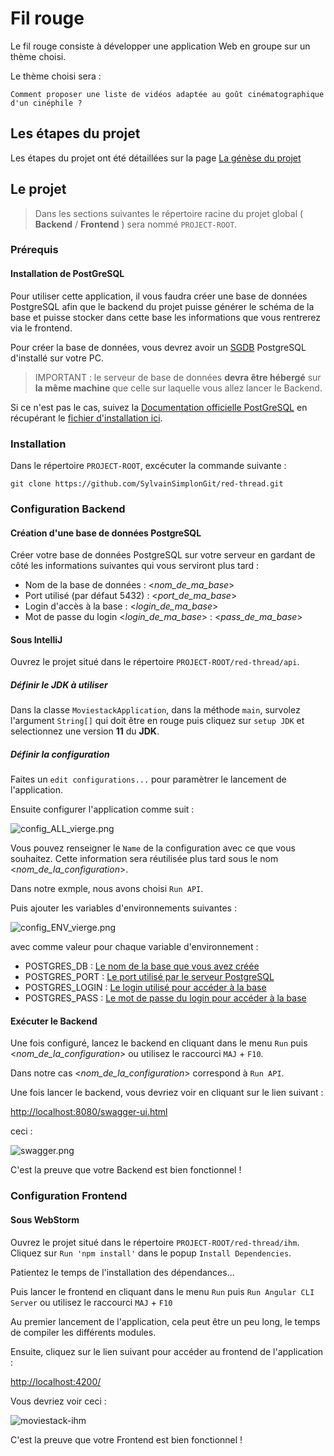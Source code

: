 # Fil rouge

Le fil rouge consiste à développer une application Web en groupe sur un thème choisi.

Le thème choisi sera :

`Comment proposer une liste de vidéos adaptée au goût cinématographique d'un cinéphile ?`

## Les étapes du projet

Les étapes du projet ont été détaillées sur la page [La génèse du projet](documentation/genesis.md)

## Le projet

>Dans les sections suivantes le répertoire racine du projet global ( **Backend** / **Frontend** ) sera nommé `PROJECT-ROOT`.

### Prérequis

#### Installation de PostGreSQL

Pour utiliser cette application, il vous faudra créer une base de données PostgreSQL afin que le backend du projet puisse générer le schéma de la base et puisse stocker dans cette base les informations que vous rentrerez via le frontend.

Pour créer la base de données, vous devrez avoir un [SGDB](<nolink> "Système de Gestion de Base de Données") PostgreSQL d'installé sur votre PC.

> IMPORTANT : le serveur de base de données **devra être hébergé** sur **la même machine** que celle sur laquelle vous allez lancer le Backend.

Si ce n'est pas le cas, suivez la [Documentation officielle PostGreSQL](https://www.enterprisedb.com/edb-docs/d/postgresql/installation-getting-started/installation-guide-installers/12/index.html) en récupérant le [fichier d'installation ici](https://www.enterprisedb.com/downloads/postgres-postgresql-downloads).

### Installation

Dans le répertoire `PROJECT-ROOT`, excécuter la commande suivante :

```shell
git clone https://github.com/SylvainSimplonGit/red-thread.git
```

### Configuration Backend

#### Création d'une base de données PostgreSQL

Créer votre base de données PostgreSQL sur votre serveur en gardant de côté les informations suivantes qui vous serviront plus tard :

- Nom de la base de données : <*nom_de_ma_base*>
- Port utilisé (par défaut 5432) : <*port_de_ma_base*>
- Login d'accès à la base : <*login_de_ma_base*>
- Mot de passe du login <*login_de_ma_base*> : <*pass_de_ma_base*>

#### Sous IntelliJ

Ouvrez le projet situé dans le répertoire `PROJECT-ROOT/red-thread/api`.

##### Définir le JDK à utiliser

Dans la classe `MoviestackApplication`, dans la méthode `main`, survolez l'argument `String[]` qui doit être en rouge puis cliquez sur `setup JDK` et selectionnez une version **11** du **JDK**.

##### Définir la configuration

Faites un `edit configurations...` pour paramètrer le lancement de l'application.

Ensuite configurer l'application comme suit :

![config_ALL_vierge.png](./documentation/resources/config_ALL_vierge.png)

Vous pouvez renseigner le `Name` de la configuration avec ce que vous souhaitez. Cette information sera réutilisée plus tard sous le nom <*nom_de_la_configuration*>.

Dans notre exmple, nous avons choisi `Run API`.

Puis ajouter les variables d'environnements suivantes :

![config_ENV_vierge.png](./documentation/resources/config_ENV_vierge.png)

avec comme valeur pour chaque variable d'environnement :

- POSTGRES_DB : [Le nom de la base que vous avez créée](<nolink> "<*nom_de_ma_base*>")
- POSTGRES_PORT : [Le port utilisé par le serveur PostgreSQL](<nolink> "<*port_de_ma_base*>")
- POSTGRES_LOGIN : [Le login utilisé pour accéder à la base](<nolink> "<*login_de_ma_base*>")
- POSTGRES_PASS : [Le mot de passe du login pour accéder à la base](<nolink> "<*pass_de_ma_base*>")

#### Exécuter le Backend

Une fois configuré, lancez le backend en cliquant dans le menu `Run` puis <*nom_de_la_configuration*> ou utilisez le raccourci `MAJ` + `F10`.

Dans notre cas <*nom_de_la_configuration*> correspond à `Run API`.

Une fois lancer le backend, vous devriez voir en cliquant sur le lien suivant :

[http://localhost:8080/swagger-ui.html](http://localhost:8080/swagger-ui.html)

ceci :

![swagger.png](./documentation/resources/swagger.png)

C'est la preuve que votre Backend est bien fonctionnel !

### Configuration Frontend

#### Sous WebStorm

Ouvrez le projet situé dans le répertoire `PROJECT-ROOT/red-thread/ihm`.
Cliquez sur `Run 'npm install'` dans le popup `Install Dependencies`.

Patientez le temps de l'installation des dépendances...

Puis lancer le frontend en cliquant dans le menu `Run` puis `Run Angular CLI Server` ou utilisez le raccourci `MAJ` + `F10`

Au premier lancement de l'application, cela peut être un peu long, le temps de compiler les différents modules.

Ensuite, cliquez sur le lien suivant pour accéder au frontend de l'application :

[http://localhost:4200/](http://localhost:4200/)

Vous devriez voir ceci :

![moviestack-ihm](documentation/resources/moviestack.png)

C'est la preuve que votre Frontend est bien fonctionnel !
